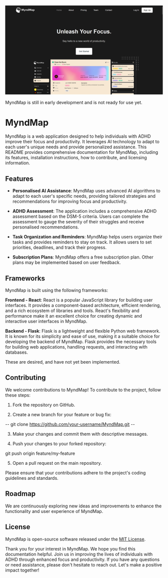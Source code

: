 ![MyndMap Logo](Website/Front%20Page%202.png)

MyndMap is still in early development and is not ready for use yet.

# MyndMap

MyndMap is a web application designed to help individuals with ADHD improve their focus and productivity. It leverages AI technology to adapt to each user's unique needs and provide personalized assistance. This README provides comprehensive documentation for MyndMap, including its features, installation instructions, how to contribute, and licensing information.

## Features

- **Personalised AI Assistance**: MyndMap uses advanced AI algorithms to adapt to each user's specific needs, providing tailored strategies and recommendations for improving focus and productivity.

- **ADHD Assessment**: The application includes a comprehensive ADHD assessment based on the DSM-5 criteria. Users can complete the assessment to gauge the severity of their struggles and receive personalised recommendations.

- **Task Organization and Reminders**: MyndMap helps users organize their tasks and provides reminders to stay on track. It allows users to set priorities, deadlines, and track their progress.

- **Subscription Plans**: MyndMap offers a free subscription plan. Other plans may be implemented based on user feedback.

## Frameworks

MyndMap is built using the following frameworks:

**Frontend - React**: React is a popular JavaScript library for building user interfaces. It provides a component-based architecture, efficient rendering, and a rich ecosystem of libraries and tools. React's flexibility and performance make it an excellent choice for creating dynamic and interactive user interfaces in MyndMap.

**Backend - Flask**: Flask is a lightweight and flexible Python web framework. It is known for its simplicity and ease of use, making it a suitable choice for developing the backend of MyndMap. Flask provides the necessary tools for building web applications, handling requests, and interacting with databases.

These are desired, and have not yet been implemented.


## Contributing

We welcome contributions to MyndMap! To contribute to the project, follow these steps:

1. Fork the repository on GitHub.

2. Create a new branch for your feature or bug fix:



-- git clone https://github.com/your-username/MyndMap.git --


3. Make your changes and commit them with descriptive messages.

4. Push your changes to your forked repository:

git push origin feature/my-feature


5. Open a pull request on the main repository.

Please ensure that your contributions adhere to the project's coding guidelines and standards.

## Roadmap

We are continuously exploring new ideas and improvements to enhance the functionality and user experience of MyndMap.

## License

MyndMap is open-source software released under the [MIT License](LICENSE).

Thank you for your interest in MyndMap. We hope you find this documentation helpful. Join us in improving the lives of individuals with ADHD through enhanced focus and productivity. If you have any questions or need assistance, please don't hesitate to reach out. Let's make a positive impact together!





